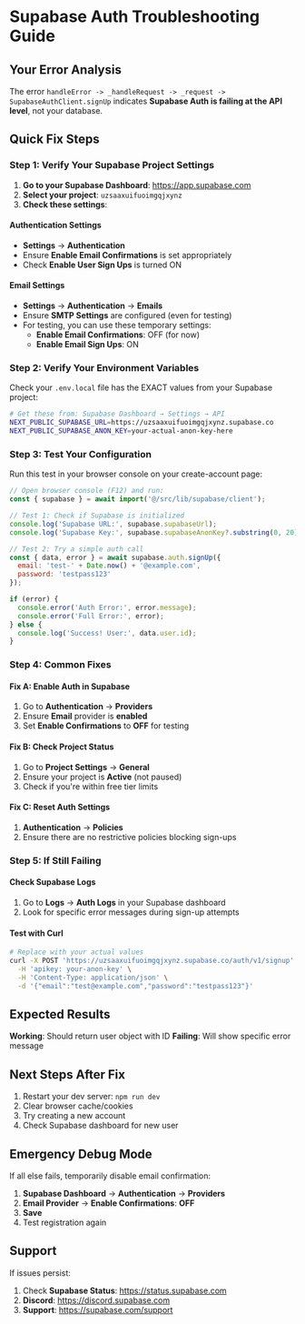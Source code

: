 #  Supabase Auth Troubleshooting Guide

## Your Error Analysis
The error `handleError -> _handleRequest -> _request -> SupabaseAuthClient.signUp` indicates **Supabase Auth is failing at the API level**, not your database.

## Quick Fix Steps

### Step 1: Verify Your Supabase Project Settings

1. **Go to your Supabase Dashboard**: https://app.supabase.com
2. **Select your project**: `uzsaaxuifuoimgqjxynz`
3. **Check these settings**:

#### Authentication Settings
- **Settings** → **Authentication**
- Ensure **Enable Email Confirmations** is set appropriately
- Check **Enable User Sign Ups** is turned ON

#### Email Settings
- **Settings** → **Authentication** → **Emails**
- Ensure **SMTP Settings** are configured (even for testing)
- For testing, you can use these temporary settings:
  - **Enable Email Confirmations**: OFF (for now)
  - **Enable Email Sign Ups**: ON

### Step 2: Verify Your Environment Variables

Check your `.env.local` file has the EXACT values from your Supabase project:

```bash
# Get these from: Supabase Dashboard → Settings → API
NEXT_PUBLIC_SUPABASE_URL=https://uzsaaxuifuoimgqjxynz.supabase.co
NEXT_PUBLIC_SUPABASE_ANON_KEY=your-actual-anon-key-here
```

### Step 3: Test Your Configuration

Run this test in your browser console on your create-account page:

```javascript
// Open browser console (F12) and run:
const { supabase } = await import('@/src/lib/supabase/client');

// Test 1: Check if Supabase is initialized
console.log('Supabase URL:', supabase.supabaseUrl);
console.log('Supabase Key:', supabase.supabaseAnonKey?.substring(0, 20) + '...');

// Test 2: Try a simple auth call
const { data, error } = await supabase.auth.signUp({
  email: 'test-' + Date.now() + '@example.com',
  password: 'testpass123'
});

if (error) {
  console.error('Auth Error:', error.message);
  console.error('Full Error:', error);
} else {
  console.log('Success! User:', data.user.id);
}
```

### Step 4: Common Fixes

#### Fix A: Enable Auth in Supabase
1. Go to **Authentication** → **Providers**
2. Ensure **Email** provider is **enabled**
3. Set **Enable Confirmations** to **OFF** for testing

#### Fix B: Check Project Status
1. Go to **Project Settings** → **General**
2. Ensure your project is **Active** (not paused)
3. Check if you're within free tier limits

#### Fix C: Reset Auth Settings
1. **Authentication** → **Policies**
2. Ensure there are no restrictive policies blocking sign-ups

### Step 5: If Still Failing

#### Check Supabase Logs
1. Go to **Logs** → **Auth Logs** in your Supabase dashboard
2. Look for specific error messages during sign-up attempts

#### Test with Curl
```bash
# Replace with your actual values
curl -X POST 'https://uzsaaxuifuoimgqjxynz.supabase.co/auth/v1/signup' \
  -H 'apikey: your-anon-key' \
  -H 'Content-Type: application/json' \
  -d '{"email":"test@example.com","password":"testpass123"}'
```

## Expected Results

 **Working**: Should return user object with ID
 **Failing**: Will show specific error message

## Next Steps After Fix

1. Restart your dev server: `npm run dev`
2. Clear browser cache/cookies
3. Try creating a new account
4. Check Supabase dashboard for new user

## Emergency Debug Mode

If all else fails, temporarily disable email confirmation:

1. **Supabase Dashboard** → **Authentication** → **Providers**
2. **Email Provider** → **Enable Confirmations**: **OFF**
3. **Save**
4. Test registration again

## Support

If issues persist:
1. Check **Supabase Status**: https://status.supabase.com
2. **Discord**: https://discord.supabase.com
3. **Support**: https://supabase.com/support